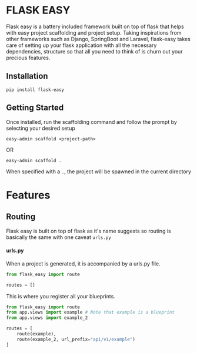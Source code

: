 # FLASK EASY
Flask easy is a battery included framework built on top of flask that helps with easy project scaffolding and project setup. Taking inspirations from other frameworks such as Django, SpringBoot and Laravel, flask-easy takes care of setting up your flask application with all the necessary dependencies, structure so that all you need to think of is churn out your precious features.

## Installation

    pip install flask-easy

## Getting Started
Once installed, run the scaffolding command and follow the prompt by selecting your desired setup
```
easy-admin scaffold <project-path>
```
OR
```
easy-admin scaffold .
```
When specified with a `.`, the project will be spawned in the current directory



# Features

## Routing
Flask easy is built on top of flask as it's name suggests so routing is basically the same with one caveat ``urls.py``
#### urls.py
When a project is generated, it is accompanied by a urls.py file.

```python
from flask_easy import route

routes = []
```
This is where you register all your blueprints.
```python
from flask_easy import route
from app.views import example # Note that example is a blueprint
from app.views import example_2

routes = [
    route(example),
    route(example_2, url_prefix="api/v1/example")
]
```
